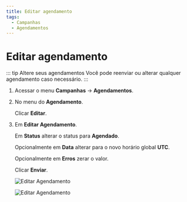 ```yaml
---
title: Editar agendamento
tags:
  - Campanhas
  - Agendamentos
---
```


# Editar agendamento

::: tip Altere seus agendamentos
Você pode reenviar ou alterar qualquer agendamento caso necessário.
:::

1. Acessar o menu **Campanhas** -> **Agendamentos**.

2. No menu do **Agendamento**.

   Clicar **Editar**.

3. Em **Editar Agendamento**.

   Em **Status** alterar o status para **Agendado**.

   Opcionalmente em **Data** alterar para o novo horário global **UTC**.

   Opcionalmente em **Erros** zerar o valor.

   Clicar **Enviar**.

   ![Editar Agendamento](https://cdn.phishx.io/phishx-docs/images/phishx_campaigns_campaigns_schedule_edit_01.webp)

   ![Editar Agendamento](https://cdn.phishx.io/phishx-docs/images/phishx_campaigns_campaigns_schedule_edit_02.webp)
